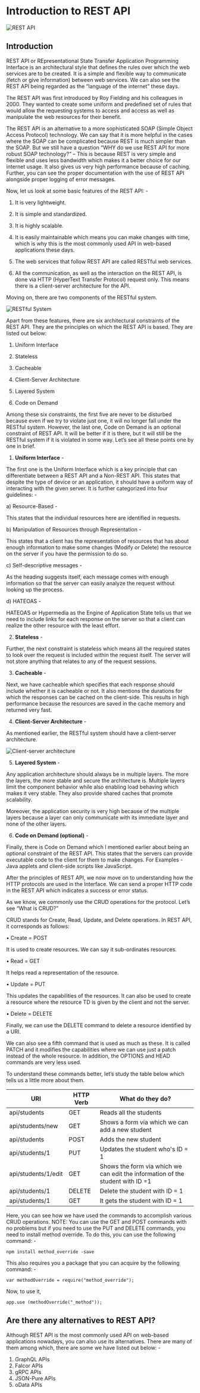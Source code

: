 # Introduction to REST API

![REST API](https://miro.medium.com/max/785/1*6rG4TYLov2gIoKuEcCXnNw.jpeg)

## Introduction

REST API or REpresentational State Transfer Application Programming Interface is an architectural style that defines the rules over which the web services are to be created. It is a simple and flexible way to communicate (fetch or give information) between web services. We can also see the REST API being regarded as the “language of the internet” these days.

The REST API was first introduced by Roy Fielding and his colleagues in 2000. They wanted to create some uniform and predefined set of rules that would allow the requesting systems to access and access as well as manipulate the web resources for their benefit.

The REST API is an alternative to a more sophisticated SOAP (Simple Object Access Protocol) technology. We can say that it is more helpful in the cases where the SOAP can be complicated because REST is much simpler than the SOAP. But we still have a question “WHY do we use REST API for more robust SOAP technology?” – This is because REST is very simple and flexible and uses less bandwidth which makes it a better choice for our internet usage. It also gives us very high performance because of caching. Further, you can see the proper documentation with the use of REST API alongside proper logging of error messages.

Now, let us look at some basic features of the REST API: -

1. It is very lightweight.

2. It is simple and standardized.

3. It is highly scalable.

4. It is easily maintainable which means you can make changes with time, which is why this is the most commonly used API in web-based applications these days.

5. The web services that follow REST API are called RESTful web services.

6. All the communication, as well as the interaction on the REST API, is done via HTTP (HyperText Transfer Protocol) request only. This means there is a client-server architecture for the API.

Moving on, there are two components of the RESTful system.

![RESTful System](https://miro.medium.com/max/1050/1*z4QGnfXj0rIvftqxB7IKgA.jpeg)

Apart from these features, there are six architectural constraints of the REST API. They are the principles on which the REST API is based. They are listed out below:

1. Uniform Interface

2. Stateless

3. Cacheable

4. Client-Server Architecture

5. Layered System

6. Code on Demand

Among these six constraints, the first five are never to be disturbed because even if we try to violate just one, it will no longer fall under the RESTful system. However, the last one, Code on Demand is an optional constraint of REST API. It will be better if it is there, but it will still be the RESTful system if it is violated in some way. Let’s see all these points one by one in brief.

1. **Uniform Interface** -

The first one is the Uniform Interface which is a key principle that can differentiate between a REST API and a Non-REST API. This states that despite the type of device or an application, it should have a uniform way of interacting with the given server. It is further categorized into four guidelines: -

a) Resource-Based -

This states that the individual resources here are identified in requests.

b) Manipulation of Resources through Representation -

This states that a client has the representation of resources that has about enough information to make some changes (Modify or Delete) the resource on the server if you have the permission to do so.

c) Self-descriptive messages -

As the heading suggests itself, each message comes with enough information so that the server can easily analyze the request without looking up the process.

d) HATEOAS -

HATEOAS or Hypermedia as the Engine of Application State tells us that we need to include links for each response on the server so that a client can realize the other resource with the least effort.

2. **Stateless** -

Further, the next constraint is stateless which means all the required states to look over the request is included within the request itself. The server will not store anything that relates to any of the request sessions.

3. **Cacheable** -

Next, we have cacheable which specifies that each response should include whether it is cacheable or not. It also mentions the durations for which the responses can be cached on the client-side. This results in high performance because the resources are saved in the cache memory and returned very fast.

4. **Client-Server Architecture** -

As mentioned earlier, the RESTful system should have a client-server architecture.

![Client-server architecture](https://miro.medium.com/max/1050/1*NU34CAD64ToUf0GP5ekKxQ.jpeg)

5. **Layered System** -

Any application architecture should always be in multiple layers. The more the layers, the more stable and secure the architecture is. Multiple layers limit the component behavior while also enabling load behaving which makes it very stable. They also provide shared caches that promote scalability.

Moreover, the application security is very high because of the multiple layers because a layer can only communicate with its immediate layer and none of the other layers.

6. **Code on Demand (optional)** -

Finally, there is Code on Demand which I mentioned earlier about being an optional constraint of the REST API. This states that the servers can provide executable code to the client for them to make changes. For Examples - Java applets and client-side scripts like JavaScript.

After the principles of REST API, we now move on to understanding how the HTTP protocols are used in the Interface. We can send a proper HTTP code in the REST API which indicates a success or error status.

As we know, we commonly use the CRUD operations for the protocol. Let’s see “What is CRUD?”
   
CRUD stands for Create, Read, Update, and Delete operations. In REST API, it corresponds as follows:

• Create = POST

   It is used to create resources. We can say it sub-ordinates resources.

• Read = GET

   It helps read a representation of the resource.

• Update = PUT

   This updates the capabilities of the resources. It can also be used to create a resource where the resource TD is given by the client and not the server.

• Delete = DELETE

Finally, we can use the DELETE command to delete a resource identified by a URI.

We can also see a fifth command that is used as much as these. It is called PATCH and it modifies the capabilities where we can use just a patch instead of the whole resource. In addition, the OPTIONS and HEAD commands are very less used.  

To understand these commands better, let’s study the table below which tells us a little more about them.

| **URI** | **HTTP Verb** | **What do they do?** |
| --- | --------- | ---------------- |
| api/students | GET | Reads all the students |
| api/students/new | GET | Shows a form via which we can add a new student |
| api/students | POST | Adds the new student |
| api/students/1 | PUT | Updates the student who's ID = 1 |
| api/students/1/edit | GET | Shows the form via which we can edit the information of the student with ID =1 |
| api/students/1 | DELETE | Delete the student with ID = 1 |
| api/students/1 | GET | It gets the student with ID = 1 |

Here, you can see how we have used the commands to accomplish various CRUD operations.
NOTE: You can use the GET and POST commands with no problems but if you need to use the PUT and DELETE commands, you need to install method override. To do this, you can use the following command: -

```
npm install method_override -save
```

This also requires you a package that you can acquire by the following command: -

```
var methodOverride = require("method_override");
```

Now, to use it,

```
app.use (methodOverride("_method"));
```

## Are there any alternatives to REST API?

Although REST API is the most commonly used API on web-based applications nowadays, you can also use its alternatives. There are many of them among which, there are some we have listed out below: -

1. GraphQL APIs
2. Falcor APIs
3. gRPC APIs
4. JSON-Pure APIs
5. oData APIs